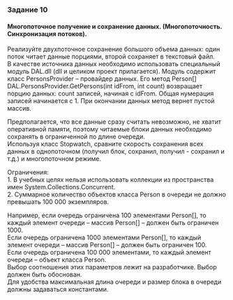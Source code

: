 <h3>Задание 10</h3>
<h4>Многопоточное получение и сохранение данных. (Многопоточность. Синхронизация потоков).</h4>
<p>Реализуйте двухпоточное сохранение большого объема данных: один поток читает данные порциями, второй сохраняет в текстовый файл.
<br>В качестве источника данных необходимо использовать специальный модуль DAL.dll (dll и целиком проект прилагается). Модуль содержит класс PersonsProvider – провайдер данных. Его метод Person[] DAL.PersonsProvider.GetPersons(int idFrom, int count) возвращает порцию данных: count записей, начиная с idFrom. Общая нумерация записей начинается с 1. При окончании данных метод вернет пустой массив.
<p>Предполагается, что все данные сразу считать невозможно, не хватит оперативной памяти, поэтому читаемые блоки данных необходимо сохранять в ограниченной по длине очереди.
<br>Используя класс Stopwatch, сравните скорость сохранения всех данных в однопоточном (получил блок, сохранил, получил - сохранил и т.д.) и многопоточном режиме.
<p>Ограничения:
<br>1. В учебных целях нельзя использовать коллекции из пространства имен System.Collections.Concurrent.
<br>2. Суммарное количество объектов класса Person в очереди не должно превышать 100 000 экземпляров.
<p>Например, если очередь ограничена 100 элементами Person[], то каждый элемент очереди – массив Person[] – должен быть ограничен 1000.
<br>Если очередь ограничена 1000 элементами Person[], то каждый элемент очереди – массив Person[] – должен быть ограничен 100.
<br>Если очередь ограничена 100 000 элементами, то каждый элемент очереди – объект класса Person.
<br>Выбор соотношения этих параметров лежит на разработчике. Выбор должен быть обоснован.
<br>Для удобства максимальная длина очереди и размер блока в очереди должны задаваться константами.
